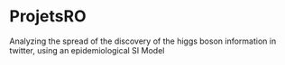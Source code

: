 # ProjetsRO
Analyzing the spread of the discovery of the higgs boson information in twitter, using  an epidemiological SI Model
